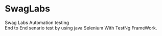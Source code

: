 # SwagLabs
Swag Labs Automation testing  
End to End senario test by using java Selenium With TestNg FrameWork.
